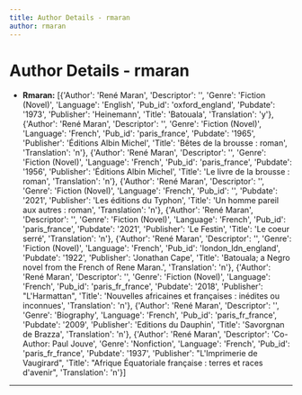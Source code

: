 ```yaml
---
title: Author Details - rmaran
author: rmaran
---
```


# Author Details - rmaran

<ul>
    <li><strong>Rmaran:</strong> [{'Author': 'René Maran', 'Descriptor': '', 'Genre': 'Fiction (Novel)', 'Language': 'English', 'Pub_id': 'oxford_england', 'Pubdate': '1973', 'Publisher': 'Heinemann', 'Title': 'Batouala', 'Translation': 'y'}, {'Author': 'René Maran', 'Descriptor': '', 'Genre': 'Fiction (Novel)', 'Language': 'French', 'Pub_id': 'paris_france', 'Pubdate': '1965', 'Publisher': 'Éditions Albin Michel', 'Title': 'Bêtes de la brousse : roman', 'Translation': 'n'}, {'Author': 'René Maran', 'Descriptor': '', 'Genre': 'Fiction (Novel)', 'Language': 'French', 'Pub_id': 'paris_france', 'Pubdate': '1956', 'Publisher': 'Éditions Albin Michel', 'Title': 'Le livre de la brousse : roman', 'Translation': 'n'}, {'Author': 'René Maran', 'Descriptor': '', 'Genre': 'Fiction (Novel)', 'Language': 'French', 'Pub_id': '', 'Pubdate': '2021', 'Publisher': 'Les éditions du Typhon', 'Title': 'Un homme pareil aux autres : roman', 'Translation': 'n'}, {'Author': 'René Maran', 'Descriptor': '', 'Genre': 'Fiction (Novel)', 'Language': 'French', 'Pub_id': 'paris_france', 'Pubdate': '2021', 'Publisher': 'Le Festin', 'Title': 'Le coeur serré', 'Translation': 'n'}, {'Author': 'René Maran', 'Descriptor': '', 'Genre': 'Fiction (Novel)', 'Language': 'French', 'Pub_id': 'london_ldn_england', 'Pubdate': '1922', 'Publisher': 'Jonathan Cape', 'Title': 'Batouala; a Negro novel from the French of Rene Maran.', 'Translation': 'n'}, {'Author': 'René Maran', 'Descriptor': '', 'Genre': 'Fiction (Novel)', 'Language': 'French', 'Pub_id': 'paris_fr_france', 'Pubdate': '2018', 'Publisher': "L'Harmattan", 'Title': 'Nouvelles africaines et françaises : inédites ou inconnues', 'Translation': 'n'}, {'Author': 'René Maran', 'Descriptor': '', 'Genre': 'Biography', 'Language': 'French', 'Pub_id': 'paris_fr_france', 'Pubdate': '2009', 'Publisher': 'Editions du Dauphin', 'Title': 'Savorgnan de Brazza', 'Translation': 'n'}, {'Author': 'René Maran', 'Descriptor': 'Co-Author: Paul Jouve', 'Genre': 'Nonfiction', 'Language': 'French', 'Pub_id': 'paris_fr_france', 'Pubdate': '1937', 'Publisher': "L'Imprimerie de Vaugirard", 'Title': "Afrique Équatoriale française : terres et races d'avenir", 'Translation': 'n'}]</li>
</ul>
<hr>